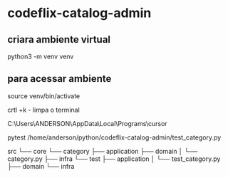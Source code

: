 # codeflix-catalog-admin

## criara ambiente virtual 
python3 -m venv venv 

## para acessar ambiente
 source venv/bin/activate

crtl +k - limpa o terminal 

C:\Users\ANDERSON\AppData\Local\Programs\cursor


pytest  /home/anderson/python/codeflix-catalog-admin/test_category.py

src
└── core
    └── category
        ├── application
        ├── domain
        │   └── category.py
        ├── infra
        └── test
            ├── application
            │   └── test_category.py
            ├── domain
            └── infra

            